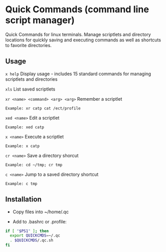 # Quick Commands (command line script manager)
Quick Commands for linux terminals. Manage scriptlets and directory locations for quickly saving and executing commands as well as shortcuts to favorite directories.

## Usage
`x help` Display usage - includes 15 standard commands for managing scriptlets and directories

`xls` List saved scriptlets

`xr <name> <command> <arg> <arg>` Remember a scriptlet

	Example: xr catp cat /ect/profile

`xed <name>` Edit a scriptlet

	Example: xed catp

`x <name>` Execute a scriptlet

	Example: x catp

`cr <name>` Save a directory shorcut

	Example: cd ~/tmp; cr tmp

`c <name>` Jump to a saved directory shortcut

	Example: c tmp

## Installation
* Copy files into ~/home/.qc

* Add to .bashrc or .profile:

```bash
if [ "$PS1" ]; then
  export QUICKCMDS=~/.qc
  . $QUICKCMDS/.qc.sh
fi
```
